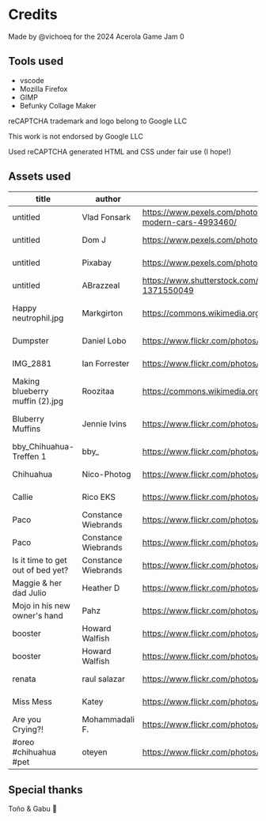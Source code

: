 # Credits

Made by @vichoeq for the 2024 Acerola Game Jam 0

## Tools used

- vscode
- Mozilla Firefox
- GIMP
- Befunky Collage Maker

reCAPTCHA trademark and logo belong to Google LLC

This work is not endorsed by Google LLC

Used reCAPTCHA generated HTML and CSS under fair use
(I hope!) 


## Assets used

|title                            |author              |URL                                                                                      |license              |modifications               |
|---------------------------------|--------------------|-----------------------------------------------------------------------------------------|---------------------|----------------------------|
|untitled                         | Vlad Fonsark       | https://www.pexels.com/photo/tram-riding-along-wet-city-street-near-modern-cars-4993460/| Pexels License      | Cropped and resized        |
|untitled                         | Dom J              | https://www.pexels.com/photo/vehicle-between-buildings-308374/                          | Pexels License      | Cropped and resized        |
|untitled                         | Pixabay            | https://www.pexels.com/photo/traffic-lights-46287/                                      | Pexels License      | Cropped and resized        |
|untitled                         | ABrazzeal          | https://www.shutterstock.com/image-photo/bright-red-dog-ball-toy-green-1371550049       | Shutterstock License| Cropped and resized        |
|Happy neutrophil.jpg             | Markgirton         | https://commons.wikimedia.org/wiki/File:Happy_neutrophil.jpg                            | CC BY 4.0           | Rotated cropped and resized|
|Dumpster                         | Daniel Lobo        | https://www.flickr.com/photos/daquellamanera/5224889286                                 | CC BY 2.0           | Cropped and resized        |
|IMG_2881                         | Ian Forrester      | https://www.flickr.com/photos/cubicgarden/450085397                                     | CC BY-NC-SA 2.0     | Cropped and resized        |
|Making blueberry muffin (2).jpg  | Roozitaa           | https://commons.wikimedia.org/wiki/File:Making_blueberry_muffin_%282%29.jpg             | CC BY 4.0           | Edited cropped and resized |
|Bluberry Muffins                 | Jennie Ivins       | https://www.flickr.com/photos/autumn2may/7178784979                                     | CC BY-NC-SA 2.0     | Edited cropped and resized |
|bby_Chihuahua-Treffen 1          | bby_               | https://www.flickr.com/photos/bby/1175175674/                                           | CC BY-NC 2.0        | Cropped and resized        |
|Chihuahua                        | Nico-Photog        | https://www.flickr.com/photos/nico-photog/6702182483                                    | CC BY-NC-SA 2.0     | Cropped and resized        |
|Callie                           | Rico EKS           | https://www.flickr.com/photos/schweerschichis/3233255998                                | CC BY-NC-SA 2.0     | Cropped and resized        |
|Paco                             | Constance Wiebrands| https://www.flickr.com/photos/cwiebrands/8723880027                                     | CC BY-NC-SA 2.0     | Cropped and resized        |
|Paco                             | Constance Wiebrands| https://www.flickr.com/photos/cwiebrands/4272801860                                     | CC BY-NC-SA 2.0     | Cropped and resized        |
|Is it time to get out of bed yet?| Constance Wiebrands| https://www.flickr.com/photos/cwiebrands/9424657587                                     | CC BY-NC-SA 2.0     | Cropped and resized        |
|Maggie & her dad Julio           | Heather D          | https://www.flickr.com/photos/heather-d/3513124573                                      | CC BY-NC 2.0        | Cropped and resized        |
|Mojo in his new owner's hand     | Pahz               | https://www.flickr.com/photos/psexypsychic/5572221552                                   | CC BY-NC-SA 2.0     | Cropped and resized        |
|booster                          | Howard Walfish     | https://www.flickr.com/photos/h-bomb/3512966519                                         | CC BY-NC-SA 2.0     | Cropped and resized        |
|booster                          | Howard Walfish     | https://www.flickr.com/photos/h-bomb/3512949925                                         | CC BY-NC-SA 2.0     | Cropped and resized        |
|renata                           | raul salazar       | https://www.flickr.com/photos/rooliorama/2687607825                                     | CC BY-NC-SA 2.0     | Cropped and resized        |
|Miss Mess                        | Katey              | https://www.flickr.com/photos/onegoodbumblebee/1434026877                               | CC BY-NC-SA 2.0     | Cropped and resized        |
|Are you Crying?!                 | Mohammadali F.     | https://www.flickr.com/photos/mfakheri/2225521066                                       | CC BY-NC-SA 2.0     | Cropped and resized        |
|#oreo #chihuahua #pet            | oteyen             | https://www.flickr.com/photos/yenwithphotos/6861165033                                  | CC BY-NC-SA 2.0     | Cropped and resized        |


## Special thanks

Toño & Gabu 💜
